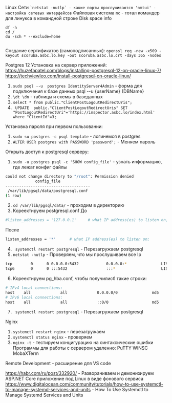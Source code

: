 Linux
Сети
``
`netstat -nutlp` - какие порты прослушиваются
'nmtui' - настройка сетевых интерфейсов
``
Файловая система
`mc` - тотал командер для линукса в командной строке
Disk space info
```
df -h
cd /
du -sch * --exclude=home
```


```
```

Создание сертификатов (самоподписанных):
`openssl req -new -x509 -keyout scoruba.asbc.lo.key -out scoruba.asbc.lo.crt -days 365 -nodes`

Postgres 12
Установка на сервер приложений:
https://huzefapatel.com/blogs/installing-postgresql-12-on-oracle-linux-7/
https://techviewleo.com/install-postgresql-on-oracle-linux/
1. `sudo psql --u  postgres IdentityServer4Admin` - форма  для подключения к базе данных psql --u {userName} {DBName}
1. `\dt \dn` - таблицы и схемы в базеданных
1. `select * from public."ClientPostLogoutRedirectUris";`
1. ` UPDATE  public."ClientPostLogoutRedirectUris" SET "PostLogoutRedirectUri"='https://inspector.asbc.lo/index.html' where "ClientId"=3;`

Установка пароля при первом пользовании:
1. `sudo su postgres -c psql template` - логинемся в postgres
2. `ALTER USER postgres with PASSWORD 'password';` - Меняем пароль


Открыть доступ к postgresql серверу:
1. `sudo -u postgres psql -c 'SHOW config_file'` - узнать информацию, где лежат конфиг файлы
```bash
could not change directory to "/root": Permission denied
             config_file
-------------------------------------
 /var/lib/pgsql/data/postgresql.conf
(1 row)
```
2. `cd /var/lib/pgsql/data/` - проходим в директорию
3. Кореектируем postgresql.conf
До
```bash
#listen_addresses = '127.0.0.1'		# what IP address(es) to listen on;
```
После
```bash
listen_addresses = '*'		# what IP address(es) to listen on;
```
4. ` systemctl restart postgresql` - Перезагружаем postgresql
5. `netstat -nutlp` - Проверяем, что мы прослушиваем все Ip
```bash
tcp        0      0 0.0.0.0:5432            0.0.0.0:*               LISTEN      96123/postmaster
tcp6       0      0 :::5432                 :::*                    LISTEN      96123/postmaster
```
6. Кореектируем pg_hba.conf, чтобы получилисб такие строки:
```bash
# IPv4 local connections:
host    all             all             0.0.0.0/0               md5
# IPv6 local connections:
host    all             all             ::0/0                   md5
```
7. ` systemctl restart postgresql` - Перезагружаем postgresql

Nginx
1. `systemctl restart nginx` - перезагружаем
2. `systemctl status nginx` - проверяем
3. `nginx -t` - тестируем концигурацию на синтаксические ошибки
Программы для работы с сервером удаленно:
PuTTY
WINSC
MobaXTerm

Remote Development - расширение для VS code

https://habr.com/ru/post/332920/ - Разворачиваем и демонизируем ASP.NET Core приложение под Linux в виде фонового сервиса
https://www.digitalocean.com/community/tutorials/how-to-use-systemctl-to-manage-systemd-services-and-units - How To Use Systemctl to Manage Systemd Services and Units
